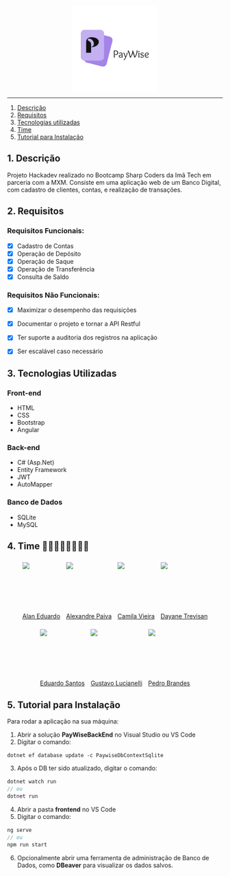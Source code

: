 <img src="/logo.png" alt="Logo" width="200" style="display: block; margin: 0 auto;"/>

___
1. [Descrição](#descricao)
2. [Requisitos](#requisitos)
3. [Tecnologias utilizadas](#tecnologias)
4. [Time](#time)
5. [Tutorial para Instalação](#tutorial)

## <a id="descricao"></a>1. Descrição

Projeto Hackadev realizado no Bootcamp Sharp Coders da Imã Tech em parceria com a MXM. Consiste em uma aplicação web de um Banco Digital, com cadastro de clientes, contas, e realização de transações.

## <a id="requisitos"></a>2. Requisitos

### Requisitos Funcionais:
- [x] Cadastro de Contas
- [x] Operação de Depósito
- [x] Operação de Saque
- [x] Operação de Transferência
- [x] Consulta de Saldo

### Requisitos Não Funcionais:
- [x] Maximizar o desempenho das requisições
- [x] Documentar o projeto e tornar a API Restful
- [x] Ter suporte a auditoria dos registros na aplicação
- [x] Ser escalável caso necessário


## <a id="tecnologias"></a>3. Tecnologias Utilizadas

### Front-end
- HTML
- CSS
- Bootstrap
- Angular
### Back-end
- C# (Asp.Net)
- Entity Framework
- JWT
- AutoMapper
### Banco de Dados
- SQLite
- MySQL

## <a id="time"></a>4. Time 👩‍💻👨‍💻👩‍💻👨‍💻


<div align="center" style="display:flex;flex-wrap:wrap;justify-content:center;gap:.875rem;">
<div>
<img src="https://avatars.githubusercontent.com/u/96749239?v=4" height="100" style="display:block; margin-top:.5rem" /><br>
<a href="https://github.com/AlanEduardoCruz">Alan Eduardo</a>
</div>
<div>
<img src="https://avatars.githubusercontent.com/u/137793024?v=4" height="100" style="display:block; margin-top:.5rem" /><br>
<a href="https://github.com/AlxdPaiva">Alexandre Paiva</a>
</div>
<div>
<img src="https://avatars.githubusercontent.com/u/101590857?v=4/" height="100" style="display:block; margin-top:.5rem"/><br>
<a href="https://github.com/CamilaSBVieira">Camila Vieira</a>
</div>
<div>
<img src="https://avatars.githubusercontent.com/u/110201520?v=4" height="100" style="display:block; margin-top:.5rem"/><br>
<a href="https://github.com/daytrevisan">Dayane Trevisan</a>
</div>
<div>
<img src="https://avatars.githubusercontent.com/u/104864916?v=4" height="100" style="display:block; margin-top:.5rem"/><br>
<a href="https://github.com/E-A-D-S">Eduardo Santos</a>
</div>
<div>
<img src="https://avatars.githubusercontent.com/u/104444836?v=4" height="100" style="display:block; margin-top:.5rem"/><br>
<a href="https://github.com/gustavoscarl">Gustavo Lucianelli</a>
</div>
<div>
<img src="https://avatars.githubusercontent.com/u/86315467?v=4" height="100" style="display:block; margin-top:.5rem"/><br>
<a href="https://github.com/Psbrandes">Pedro Brandes</a>
</div>
</div>

## <a id="tutorial"></a>5. Tutorial para Instalação 

Para rodar a aplicação na sua máquina:

1. Abrir a solução **PayWiseBackEnd** no Visual Studio ou VS Code
2. Digitar o comando:
```
dotnet ef database update -c PaywiseDbContextSqlite
```
3. Após o DB ter sido atualizado, digitar o comando:
```js
dotnet watch run
// ou
dotnet run
```
4. Abrir a pasta **frontend** no VS Code
5. Digitar o comando:
```js
ng serve
// ou
npm run start 
```
6. Opcionalmente abrir uma ferramenta de administração de Banco de Dados, como **DBeaver** para visualizar os dados salvos.
